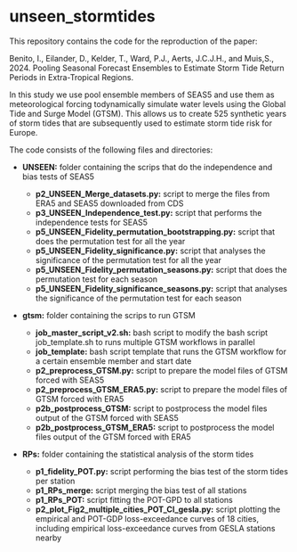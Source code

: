 # unseen_stormtides
This repository contains the code for the reproduction of the paper:

Benito, I., Eilander, D., Kelder, T., Ward, P.J.,  Aerts, J.C.J.H., and Muis,S., 2024. Pooling Seasonal Forecast Ensembles to Estimate Storm Tide Return Periods in Extra-Tropical Regions.

In this study we use pool ensemble members of SEAS5 and use them as meteorological forcing todynamically simulate water levels using the Global Tide and Surge Model (GTSM). This allows us to create 525 synthetic years of storm tides that are subsequently used to estimate storm tide risk for Europe. 

The code consists of the following files and directories:
* **UNSEEN:** folder containing the scrips that do the independence and bias tests of SEAS5
   * **p2_UNSEEN_Merge_datasets.py:** script to merge the files from ERA5 and SEAS5 downloaded from CDS
   * **p3_UNSEEN_Independence_test.py:** script that performs the independence tests for SEAS5
   * **p5_UNSEEN_Fidelity_permutation_bootstrapping.py:** script that does the permutation test for all the year
   * **p5_UNSEEN_Fidelity_significance.py:** script that analyses the significance of the permutation test for all the year
   * **p5_UNSEEN_Fidelity_permutation_seasons.py:** script that does the permutation test for each season
   * **p5_UNSEEN_Fidelity_significance_seasons.py:** script that analyses the significance of the permutation test for each season
 
* **gtsm:** folder containing the scrips to run GTSM
   * **job_master_script_v2.sh:** bash script to modify the bash script job_template.sh to runs multiple GTSM workflows in parallel
   * **job_template:** bash script template that runs the GTSM workflow for a certain ensemble member and start date
   * **p2_preprocess_GTSM.py:** script to prepare the model files of GTSM forced with SEAS5
   * **p2_preprocess_GTSM_ERA5.py:** script to prepare the model files of GTSM forced with ERA5
   * **p2b_postprocess_GTSM:** script to postprocess the model files output of the GTSM forced with SEAS5
   * **p2b_postprocess_GTSM_ERA5:** script to postprocess the model files output of the GTSM forced with ERA5
 
* **RPs:** folder containing the statistical analysis of the storm tides
   * **p1_fidelity_POT.py:** script performing the bias test of the storm tides per station
   * **p1_RPs_merge:** script merging the bias test of all stations
   * **p1_RPs_POT:** script fitting the POT-GPD to all stations
   * **p2_plot_Fig2_multiple_cities_POT_CI_gesla.py:** script plotting the empirical and POT-GDP loss-exceedance curves of 18 cities, including empirical loss-exceedance curves from GESLA stations nearby
